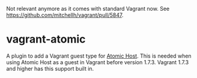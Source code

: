 Not relevant anymore as it comes with standard Vagrant now.
See https://github.com/mitchellh/vagrant/pull/5847.

vagrant-atomic
==============

A plugin to add a Vagrant guest type for [Atomic Host](http://www.projectatomic.io). This is needed when using Atomic Host as a guest in Vagrant before version 1.7.3. Vagrant 1.7.3 and higher has this support built in.
